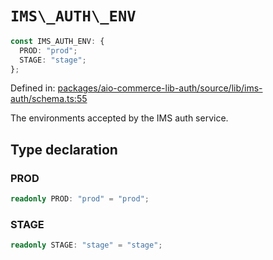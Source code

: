 # `IMS\_AUTH\_ENV`

```ts
const IMS_AUTH_ENV: {
  PROD: "prod";
  STAGE: "stage";
};
```

Defined in: [packages/aio-commerce-lib-auth/source/lib/ims-auth/schema.ts:55](https://github.com/adobe/aio-commerce-sdk/blob/5f2ef64f385c66b958f7880534fd6c1b1e618fc0/packages/aio-commerce-lib-auth/source/lib/ims-auth/schema.ts#L55)

The environments accepted by the IMS auth service.

## Type declaration

### PROD

```ts
readonly PROD: "prod" = "prod";
```

### STAGE

```ts
readonly STAGE: "stage" = "stage";
```
